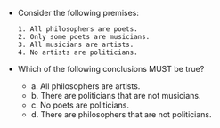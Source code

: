 - Consider the following premises:

    ```
    1. All philosophers are poets.
    2. Only some poets are musicians.
    3. All musicians are artists.
    4. No artists are politicians.
    ```
- Which of the following conclusions MUST be true?
  - a. All philosophers are artists.
  - b. There are politicians that are not musicians.
  - c. No poets are politicians.
  - d. There are philosophers that are not politicians.